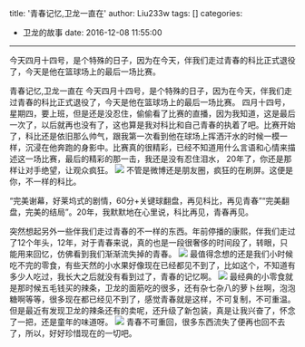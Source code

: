title: '青春记忆,卫龙一直在'
author: Liu233w
tags: []
categories:
  - 卫龙的故事
date: 2016-12-08 11:55:00
---
今天四月十四号，是个特殊的日子，因为在今天，伴我们走过青春的科比正式退役了，今天是他在篮球场上的最后一场比赛。

   青春记忆,卫龙一直在  今天四月十四号，是个特殊的日子，因为在今天，伴我们走过青春的科比正式退役了，今天是他在篮球场上的最后一场比赛。  四月十四号，星期四，要上班，但是还是没忍住，偷偷看了比赛的直播，因为我知道，这是最后一次了，以后就再也没有了，这也算是我对科比和自己青春的执着了吧。比赛开始 了，科比还是依旧那么帅气，跟我第一次看到他在球场上挥洒汗水的时候一模一样，沉浸在他奔跑的身影中。比赛真的很精彩，已经不知道用什么言语和心情来描述这一场比赛，最后的精彩的那一击，我还是没有忍住泪水， 20年了，你还是那样让对手绝望，让观众疯狂。
   <image src="/img/18.jpg">
   不管是微博还是朋友圈，疯狂的在刷屏。这便是你，不一样的科比。
   
   “完美谢幕，好莱坞式的剧情，60分+关键球翻盘，再见科比，再见青春”“完美翻盘，完美的结局”。20年，我默默地在心里说，科比再见，青春再见。
   
   突然想起另外一些伴我们走过青春的不一样的东西。年前停播的康熙，伴我们走过了12个年头，12年，对于青春来说，真的也是一段很奢侈的时间段了，转眼，只能用来回忆，仿佛看到我们渐渐流失掉的青春。
   <image src="/img/19.jpg">
   最值得念想的还是我们小时候吃不完的零食，有些天然的小水果好像现在已经都见不到了，比如这个，不知道有多少人吃过，我长大之后就没有看到过了，青春的记忆啊。
   <image src="/img/20.jpg">
   最经典的小零食就是那时候五毛钱买的辣条，卫龙的面筋吃的很多，还有杂七杂八的萝卜丝啊，泡泡糖啊等等，很多现在都已经见不到了，感觉青春就是这样，不可复制，不可重温。但是最近有发现卫龙的辣条还有的卖呢，还升级了新包装，真是让我兴奋了，怀念了一把，还是童年的味道呀。
   <image src="/img/21.jpg">
   青春不可重回，很多东西流失了便再也回不去了，所以，好好珍惜现在的一切吧。